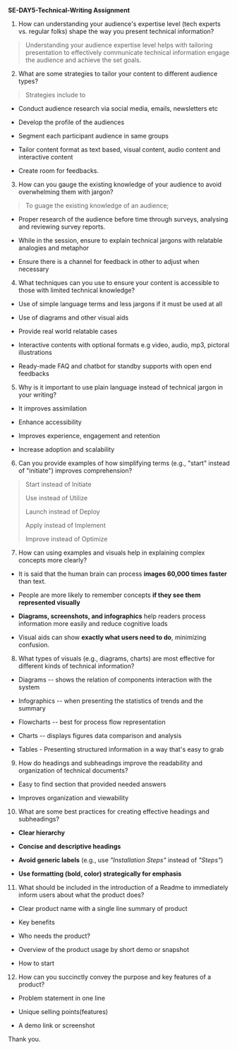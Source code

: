 **SE-DAY5-Technical-Writing Assignment**

1.  How can understanding your audience's expertise level (tech experts
    vs. regular folks) shape the way you present technical information?

> Understanding your audience expertise level helps with tailoring
> presentation to effectively communicate technical information engage
> the audience and achieve the set goals.

2.  What are some strategies to tailor your content to different
    audience types?

> Strategies include to

-   Conduct audience research via social media, emails, newsletters etc

-   Develop the profile of the audiences

-   Segment each participant audience in same groups

-   Tailor content format as text based, visual content, audio content
    and interactive content

-   Create room for feedbacks.

3.  How can you gauge the existing knowledge of your audience to avoid
    overwhelming them with jargon?

> To guage the existing knowledge of an audience;

-   Proper research of the audience before time through surveys,
    analysing and reviewing survey reports.

-   While in the session, ensure to explain technical jargons with
    relatable analogies and metaphor

-   Ensure there is a channel for feedback in other to adjust when
    necessary

4.  What techniques can you use to ensure your content is accessible to
    those with limited technical knowledge?

-   Use of simple language terms and less jargons if it must be used at
    all

-   Use of diagrams and other visual aids

-   Provide real world relatable cases

-   Interactive contents with optional formats e.g video, audio, mp3,
    pictoral illustrations

-   Ready-made FAQ and chatbot for standby supports with open end
    feedbacks

5.  Why is it important to use plain language instead of technical
    jargon in your writing?

-   It improves assimilation

-   Enhance accessibility

-   Improves experience, engagement and retention

-   Increase adoption and scalability

6.  Can you provide examples of how simplifying terms (e.g., \"start\"
    instead of \"initiate\") improves comprehension?

> Start instead of Initiate
>
> Use instead of Utilize
>
> Launch instead of Deploy
>
> Apply instead of Implement
>
> Improve instead of Optimize

7.  How can using examples and visuals help in explaining complex
    concepts more clearly?

-   It is said that the human brain can process **images 60,000 times
    faster** than text.

-   People are more likely to remember concepts **if they see them
    represented visually**

-   **Diagrams, screenshots, and infographics** help readers process
    information more easily and reduce cognitive loads

-   Visual aids can show **exactly what users need to do**, minimizing
    confusion.

8.  What types of visuals (e.g., diagrams, charts) are most effective
    for different kinds of technical information?

-   Diagrams -- shows the relation of components interaction with the
    system

-   Infographics -- when presenting the statistics of trends and the
    summary

-   Flowcharts -- best for process flow representation

-   Charts -- displays figures data comparison and analysis

-   Tables - Presenting structured information in a way that's easy to
    grab

9.  How do headings and subheadings improve the readability and
    organization of technical documents?

-   Easy to find section that provided needed answers

-   Improves organization and viewability

10. What are some best practices for creating effective headings and
    subheadings?

-   **Clear hierarchy**

-   **Concise and descriptive headings**

-   **Avoid generic labels** (e.g., use *\"Installation Steps\"* instead
    of *\"Steps\"*)

-   **Use formatting (bold, color) strategically for emphasis**

11. What should be included in the introduction of a Readme to
    immediately inform users about what the product does?

-   Clear product name with a single line summary of product

-   Key benefits

-   Who needs the product?

-   Overview of the product usage by short demo or snapshot

-   How to start

12. How can you succinctly convey the purpose and key features of a
    product?

-   Problem statement in one line

-   Unique selling points(features)

-   A demo link or screenshot

Thank you.
